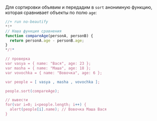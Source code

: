 Для сортировки объявим и передадим в `sort` анонимную функцию, которая сравнивает объекты по полю `age`:

```js
//+ run no-beautify
*!*
// Наша функция сравнения
function compareAge(personA, personB) {
  return personA.age - personB.age;
}
*/!*

// проверка
var vasya = { name: "Вася", age: 23 };
var masha = { name: "Маша", age: 18 };
var vovochka = { name: "Вовочка", age: 6 };

var people = [ vasya , masha , vovochka ];

people.sort(compareAge);

// вывести
for(var i=0; i<people.length; i++) {
  alert(people[i].name); // Вовочка Маша Вася
}
```

